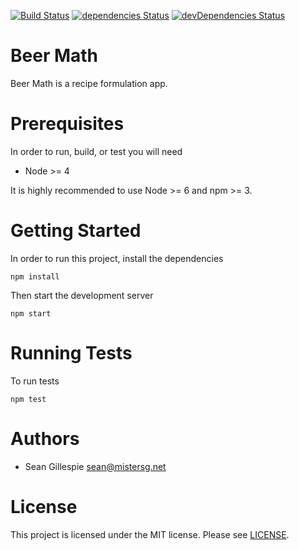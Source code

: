 [![Build Status](https://travis-ci.org/sgillespie/beer-math.svg?branch=master)](https://travis-ci.org/sgillespie/beer-math)
[![dependencies Status](https://david-dm.org/sgillespie/beer-math/status.svg)](https://david-dm.org/sgillespie/beer-math)
[![devDependencies Status](https://david-dm.org/sgillespie/beer-math/dev-status.svg)](https://david-dm.org/sgillespie/beer-math?type=dev)
# Beer Math
Beer Math is a recipe formulation app.

# Prerequisites
In order to run, build, or test you will need

 * Node >= 4

It is highly recommended to use Node >= 6 and npm >= 3. 

# Getting Started
In order to run this project, install the dependencies

    npm install

Then start the development server

    npm start

# Running Tests
To run tests

    npm test

# Authors

 * Sean Gillespie <sean@mistersg.net>

# License
This project is licensed under the MIT license. Please see [LICENSE](LICENSE).


